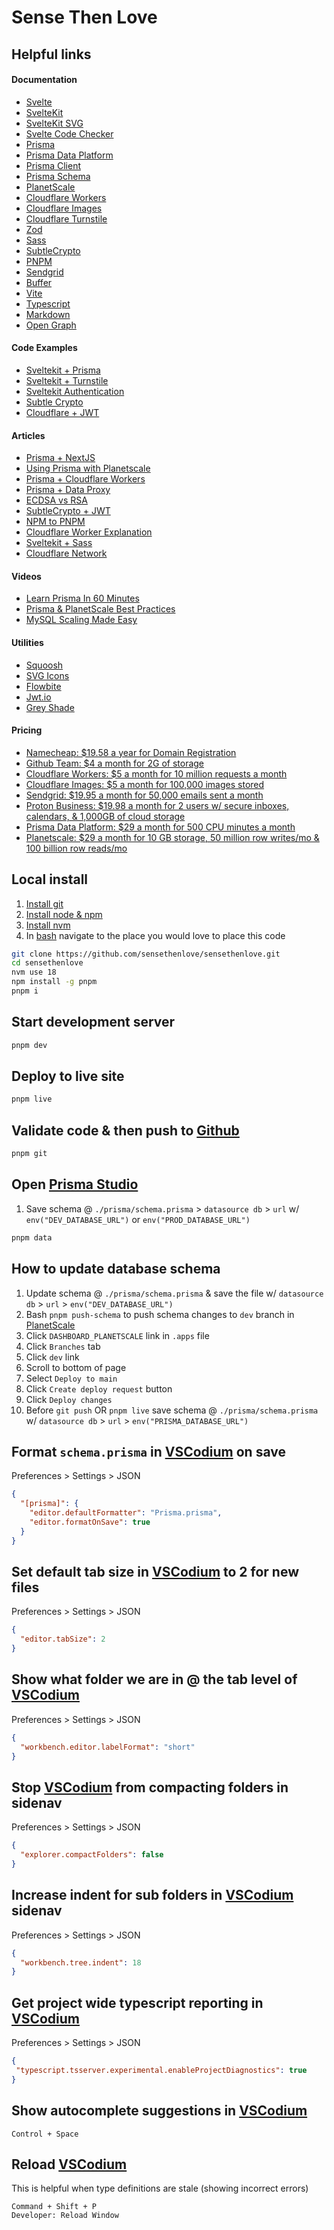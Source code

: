 # Sense Then Love

## Helpful links
#### Documentation
- [Svelte](https://svelte.dev/docs)
- [SvelteKit](https://kit.svelte.dev/docs/introduction)
- [SvelteKit SVG](https://www.npmjs.com/package/@poppanator/sveltekit-svg)
- [Svelte Code Checker](https://www.npmjs.com/package/svelte-check)
- [Prisma](https://www.prisma.io/docs)
- [Prisma Data Platform](https://www.prisma.io/docs/data-platform)
- [Prisma Client](https://www.prisma.io/docs/reference/api-reference/prisma-client-reference)
- [Prisma Schema](https://www.prisma.io/docs/concepts/components/prisma-schema)
- [PlanetScale](https://planetscale.com/docs)
- [Cloudflare Workers](https://kit.svelte.dev/docs/adapter-cloudflare-workers)
- [Cloudflare Images](https://developers.cloudflare.com/images/)
- [Cloudflare Turnstile](https://developers.cloudflare.com/turnstile/)
- [Zod](https://zod.dev/)
- [Sass](https://sass-lang.com/documentation/)
- [SubtleCrypto](https://developer.mozilla.org/en-US/docs/Web/API/SubtleCrypto)
- [PNPM](https://pnpm.io/motivation)
- [Sendgrid](https://github.com/sendgrid/sendgrid-nodejs)
- [Buffer](https://www.npmjs.com/package/buffer)
- [Vite](https://vitejs.dev/)
- [Typescript](https://www.npmjs.com/package/typescript)
- [Markdown](https://www.markdownguide.org/basic-syntax)
- [Open Graph](https://ogp.me/)

#### Code Examples
- [Sveltekit + Prisma](https://github.com/prisma/prisma-examples/tree/latest/typescript/rest-sveltekit)
- [Sveltekit + Turnstile](https://github.com/ghostdevv/svelte-turnstile)
- [Sveltekit Authentication](https://github.com/huntabyte/sveltekit-protected-routes/tree/final-code)
- [Subtle Crypto](https://github.com/diafygi/webcrypto-examples#rsa-pss---generatekey)
- [Cloudflare + JWT](https://github.com/tsndr/cloudflare-worker-jwt/blob/76b7fcef2707225c9214fcba0c4e8d6498039daa/src/index.ts)

#### Articles
- [Prisma + NextJS](https://www.prisma.io/docs/guides/database/troubleshooting-orm/help-articles/nextjs-prisma-client-dev-practices)
- [Using Prisma with Planetscale](https://www.prisma.io/docs/guides/database/using-prisma-with-planetscale)
- [Prisma + Cloudflare Workers](https://www.prisma.io/docs/guides/deployment/deployment-guides/deploying-to-cloudflare-workers)
- [Prisma + Data Proxy](https://www.prisma.io/docs/data-platform/data-proxy)
- [ECDSA vs RSA](https://sectigostore.com/blog/ecdsa-vs-rsa-everything-you-need-to-know/)
- [SubtleCrypto + JWT](https://coolaj86.com/articles/sign-jwt-webcrypto-vanilla-js/)
- [NPM to PNPM](https://britishgeologicalsurvey.github.io/development/migrating-from-npm-to-pnpm/)
- [Cloudflare Worker Explanation](https://developers.cloudflare.com/workers/learning/how-workers-works)
- [Sveltekit + Sass](https://blog.hao.dev/how-to-add-scss-or-sass-to-sveltekit)
- [Cloudflare Network](https://www.cloudflare.com/network/)

#### Videos
- [Learn Prisma In 60 Minutes](https://www.youtube.com/watch?v=RebA5J-rlwg)
- [Prisma & PlanetScale Best Practices](https://www.youtube.com/watch?v=iaHt5_hg44c)
- [MySQL Scaling Made Easy](https://planetscale.com/events/mysql-scaling-made-easy/thank-you)

#### Utilities
- [Squoosh](https://squoosh.app)
- [SVG Icons](https://icones.js.org/collection/all)
- [Flowbite](https://flowbite-svelte.com/)
- [Jwt.io](https://jwt.io/)
- [Grey Shade](https://www.htmlcolor-picker.com/color-groups/white-grey-black)

#### Pricing
- [Namecheap: $19.58 a year for Domain Registration](https://www.namecheap.com/domains/)
- [Github Team: $4 a month for 2G of storage](https://github.com/pricing)
- [Cloudflare Workers: $5 a month for 10 million requests a month](https://developers.cloudflare.com/workers/platform/pricing)
- [Cloudflare Images: $5 a month for 100,000 images stored](https://www.cloudflare.com/products/cloudflare-images/)
- [Sendgrid: $19.95 a month for 50,000 emails sent a month](https://sendgrid.com/pricing/)
- [Proton Business: $19.98 a month for 2 users w/ secure inboxes, calendars, & 1,000GB of cloud storage](https://proton.me/business/plans)
- [Prisma Data Platform: $29 a month for 500 CPU minutes a month](https://www.prisma.io/pricing)
- [Planetscale: $29 a month for 10 GB storage, 50 million row writes/mo & 100 billion row reads/mo](https://planetscale.com/pricing)


## Local install
1. [Install git](https://github.com/git-guides/install-git)
1. [Install node & npm](https://nodejs.org/en/download/)
1. [Install nvm](https://github.com/nvm-sh/nvm)
1. In [bash](https://opensource.com/resources/what-bash) navigate to the place you would love to place this code
```bash
git clone https://github.com/sensethenlove/sensethenlove.git
cd sensethenlove
nvm use 18
npm install -g pnpm
pnpm i
```

## Start development server
```bash
pnpm dev
```

## Deploy to live site
```bash
pnpm live
```

## Validate code & then push to [Github](https://github.com/sensethenlove/sensethenlove)
```bash
pnpm git
```

## Open [Prisma Studio](https://www.prisma.io/studio)
1. Save schema @ `./prisma/schema.prisma` > `datasource db` > `url` w/ `env("DEV_DATABASE_URL")` or `env("PROD_DATABASE_URL")`
```bash
pnpm data
```

## How to update database schema

1. Update schema @ `./prisma/schema.prisma` & save the file w/ `datasource db` > `url` > `env("DEV_DATABASE_URL")`
1. Bash `pnpm push-schema` to push schema changes to `dev` branch in [PlanetScale](https://planetscale.com/docs)
1. Click `DASHBOARD_PLANETSCALE` link in `.apps` file
1. Click `Branches` tab
1. Click `dev` link
1. Scroll to bottom of page
1. Select `Deploy to main`
1. Click `Create deploy request` button
1. Click `Deploy changes`
1. Before `git push` OR `pnpm live` save schema @ `./prisma/schema.prisma` w/ `datasource db` > `url` > `env("PRISMA_DATABASE_URL")`


## Format `schema.prisma` in [VSCodium](https://vscodium.com/) on save
Preferences > Settings > JSON
```json
{
  "[prisma]": {
    "editor.defaultFormatter": "Prisma.prisma",
    "editor.formatOnSave": true
  }
}
```

## Set default tab size in [VSCodium](https://vscodium.com/) to 2 for new files
Preferences > Settings > JSON
```json
{
  "editor.tabSize": 2
}
```

## Show what folder we are in @ the tab level of [VSCodium](https://vscodium.com/)
Preferences > Settings > JSON
```json
{
  "workbench.editor.labelFormat": "short"
}
```

## Stop [VSCodium](https://vscodium.com/) from compacting folders in sidenav
Preferences > Settings > JSON
```json
{
  "explorer.compactFolders": false
}
```

## Increase indent for sub folders in [VSCodium](https://vscodium.com/) sidenav
Preferences > Settings > JSON
```json
{
  "workbench.tree.indent": 18
}
```

## Get project wide typescript reporting in [VSCodium](https://vscodium.com/)
Preferences > Settings > JSON
```json
{
 "typescript.tsserver.experimental.enableProjectDiagnostics": true
}
```

## Show autocomplete suggestions in [VSCodium](https://vscodium.com/)
```
Control + Space
```

## Reload [VSCodium](https://vscodium.com/)
This is helpful when type definitions are stale (showing incorrect errors)
```
Command + Shift + P
Developer: Reload Window
```
